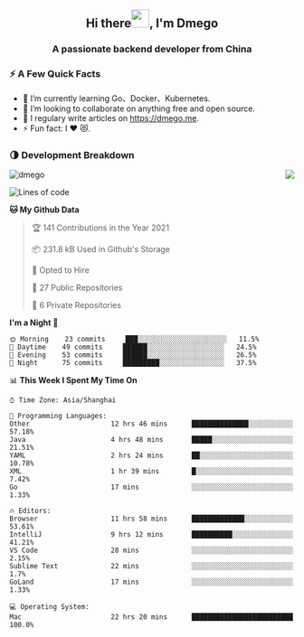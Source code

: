 <h2 align="center">Hi there<img src="https://cdn.jsdelivr.net/gh/dmego/images/img/Hi.gif" height="32" />, I'm Dmego </h2>
<h3 align="center">A passionate backend developer from China</h3>

### ⚡️ A Few Quick Facts

<ul>
    <li> 🌱 I’m currently learning Go、Docker、Kubernetes.</li>
    <li> 👯 I’m looking to collaborate on anything free and open source.</li>
    <li> 📝 I regulary write articles on <a href="https://dmego.me">https://dmego.me</a>.</li>
    <li> ⚡ Fun fact: I ❤️ 😻.</li>
</ul>

### 🌗 Development Breakdown

<img src="https://komarev.com/ghpvc/?username=dmego" alt="dmego" />

<img align="right" src="https://github-readme-stats.vercel.app/api?username=dmego&show_icons=true&icon_color=1573B3&hide_title=true&text_color=718096&bg_color=00000000&hide_border=true"/>

<!--START_SECTION:waka-->
![Lines of code](https://img.shields.io/badge/From%20Hello%20World%20I%27ve%20Written-228236%20lines%20of%20code-blue)

**🐱 My Github Data** 

> 🏆 141 Contributions in the Year 2021
 > 
> 📦 231.8 kB Used in Github's Storage 
 > 
> 💼 Opted to Hire
 > 
> 📜 27 Public Repositories 
 > 
> 🔑 6 Private Repositories  
 > 
**I'm a Night 🦉** 

```text
🌞 Morning    23 commits     ███░░░░░░░░░░░░░░░░░░░░░░   11.5% 
🌆 Daytime    49 commits     ██████░░░░░░░░░░░░░░░░░░░   24.5% 
🌃 Evening    53 commits     ██████░░░░░░░░░░░░░░░░░░░   26.5% 
🌙 Night      75 commits     █████████░░░░░░░░░░░░░░░░   37.5%

```


📊 **This Week I Spent My Time On** 

```text
⌚︎ Time Zone: Asia/Shanghai

💬 Programming Languages: 
Other                    12 hrs 46 mins      ██████████████░░░░░░░░░░░   57.18% 
Java                     4 hrs 48 mins       █████░░░░░░░░░░░░░░░░░░░░   21.51% 
YAML                     2 hrs 24 mins       ██░░░░░░░░░░░░░░░░░░░░░░░   10.78% 
XML                      1 hr 39 mins        █░░░░░░░░░░░░░░░░░░░░░░░░   7.42% 
Go                       17 mins             ░░░░░░░░░░░░░░░░░░░░░░░░░   1.33%

🔥 Editors: 
Browser                  11 hrs 58 mins      █████████████░░░░░░░░░░░░   53.61% 
IntelliJ                 9 hrs 12 mins       ██████████░░░░░░░░░░░░░░░   41.21% 
VS Code                  28 mins             ░░░░░░░░░░░░░░░░░░░░░░░░░   2.15% 
Sublime Text             22 mins             ░░░░░░░░░░░░░░░░░░░░░░░░░   1.7% 
GoLand                   17 mins             ░░░░░░░░░░░░░░░░░░░░░░░░░   1.33%

💻 Operating System: 
Mac                      22 hrs 20 mins      █████████████████████████   100.0%

```


<!--END_SECTION:waka-->
